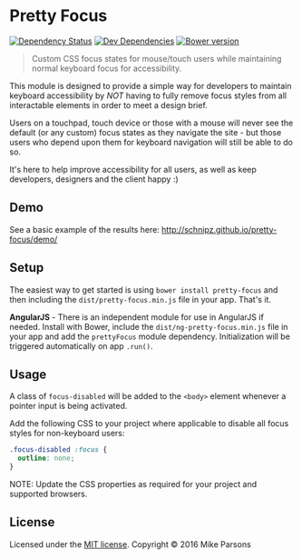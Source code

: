 # Pretty Focus

[![Dependency Status](https://david-dm.org/schnipz/pretty-focus.svg)](https://david-dm.org/schnipz/pretty-focus)
[![Dev Dependencies](https://david-dm.org/schnipz/pretty-focus/dev-status.svg)](https://david-dm.org/schnipz/pretty-focus#info=devDependencies)
[![Bower version](https://badge.fury.io/bo/pretty-focus.svg)](https://badge.fury.io/bo/pretty-focus)

> Custom CSS focus states for mouse/touch users while maintaining normal keyboard focus for accessibility.

This module is designed to provide a simple way for developers to maintain keyboard accessibility by *NOT* having to fully remove focus styles from all interactable elements in order to meet a design brief.

Users on a touchpad, touch device or those with a mouse will never see the default (or any custom) focus states as they navigate the site - but those users who depend upon them for keyboard navigation will still be able to do so.

It's here to help improve accessibility for all users, as well as keep developers, designers and the client happy :)

## Demo

See a basic example of the results here: http://schnipz.github.io/pretty-focus/demo/

## Setup

The easiest way to get started is using `bower install pretty-focus` and then including the `dist/pretty-focus.min.js` file in your app. That's it.

**AngularJS** - There is an independent module for use in AngularJS if needed. Install with Bower, include the `dist/ng-pretty-focus.min.js` file in your app and add the `prettyFocus` module dependency. Initialization will be triggered automatically on app `.run()`.

## Usage

A class of `focus-disabled` will be added to the `<body>` element whenever a pointer input is being activated.

Add the following CSS to your project where applicable to disable all focus styles for non-keyboard users:

```CSS
.focus-disabled :focus {
  outline: none;
}
```

NOTE: Update the CSS properties as required for your project and supported browsers.

## License
Licensed under the [MIT license](LICENSE).
Copyright &copy; 2016 Mike Parsons